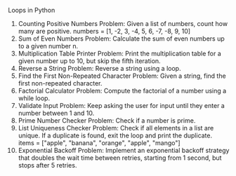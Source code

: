 Loops in Python
1. Counting Positive Numbers
Problem: Given a list of numbers, count how many are positive.
numbers = [1, -2, 3, -4, 5, 6, -7, -8, 9, 10]
2. Sum of Even Numbers
Problem: Calculate the sum of even numbers up to a given number n.
3. Multiplication Table Printer
Problem: Print the multiplication table for a given number up to 10, but skip the fifth iteration.
4. Reverse a String
Problem: Reverse a string using a loop.
5. Find the First Non-Repeated Character
Problem: Given a string, find the first non-repeated character.
6. Factorial Calculator
Problem: Compute the factorial of a number using a while loop.
7. Validate Input
Problem: Keep asking the user for input until they enter a number between 1 and 10.
8. Prime Number Checker
Problem: Check if a number is prime.
9. List Uniqueness Checker
Problem: Check if all elements in a list are unique. If a duplicate is found, exit the loop and print the duplicate.
items = ["apple", "banana", "orange", "apple", "mango"]
10. Exponential Backoff
Problem: Implement an exponential backoff strategy that doubles the wait time between retries, starting from 1 second, but stops after 5 retries.